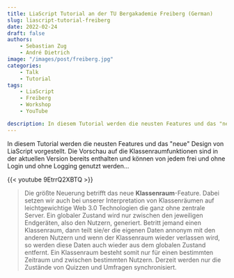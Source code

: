```yaml
---
title: LiaScript Tutorial an der TU Bergakademie Freiberg (German)
slug: liascript-tutorial-freiberg
date: 2022-02-24
draft: false
authors:
    - Sebastian Zug
    - André Dietrich
image: "/images/post/freiberg.jpg"
categories:
    - Talk
    - Tutorial
tags:
    - LiaScript
    - Freiberg
    - Workshop
    - YouTube

description: In diesem Tutorial werden die neusten Features und das "neue" Design von LiaScript vorgestellt. Die Vorschau auf die Klassenraumfunktionen sind in der aktuellen Version bereits enthalten und können von jedem frei und ohne Login und ohne Logging genutzt werden...
---
```


In diesem Tutorial werden die neusten Features und das "neue" Design von LiaScript vorgestellt. Die Vorschau auf die Klassenraumfunktionen sind in der aktuellen Version bereits enthalten und können von jedem frei und ohne Login und ohne Logging genutzt werden...

{{< youtube 9EtrrQ2XBTQ >}}

> Die größte Neuerung betrifft das neue __Klassenraum__-Feature. Dabei setzen wir auch bei unserer Interpretation von Klassenräumen auf leichtgewichtige Web 3.0 Technologien die ganz ohne zentrale Server. Ein globaler Zustand wird nur zwischen den jeweiligen Endgeräten, also den Nutzern, generiert. Betritt jemand einen Klassenraum, dann teilt sie/er die eigenen Daten annonym mit den anderen Nutzern und wenn der Klassenraum wieder verlassen wird, so werden diese Daten auch wieder aus dem globalen Zustand entfernt. Ein Klassenraum besteht somit nur für einen bestimmten Zeitraum und zwischen bestimmten Nutzern. Derzeit werden nur die Zustände von Quizzen und Umfragen synchronisiert.

